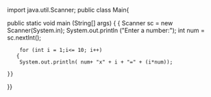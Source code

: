 import java.util.Scanner;
public class Main{
    

 public static void main (String[] args) {
    {
        Scanner sc = new Scanner(System.in);
        System.out.println ("Enter a number:");
        int num = sc.nextInt();
      
        for (int i = 1;i<= 10; i++)
       {
        System.out.println( num+ "x" + i + "=" + (i*num));
        
    }}
}}
